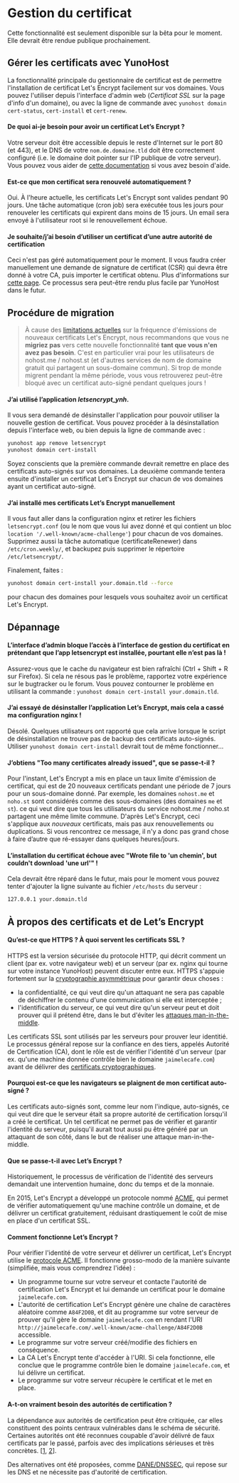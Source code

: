 
Gestion du certificat
======================

<div class="alert alert-danger">Cette fonctionnalité est seulement disponible sur la bêta pour le moment. Elle devrait être rendue publique prochainement.</div>

Gérer les certificats avec YunoHost
-----------------------------------

La fonctionnalité principale du gestionnaire de certificat est de permettre l'installation
de certificat Let's Encrypt facilement sur vos domaines. Vous pouvez l'utiliser depuis
l'interface d'admin web (*Certificat SSL* sur la page d'info d'un domaine), ou avec
la ligne de commande avec `yunohost domain cert-status`, `cert-install` et `cert-renew`.

#### De quoi ai-je besoin pour avoir un certificat Let’s Encrypt ?

Votre serveur doit être accessible depuis le reste d'Internet sur le port 80 (et 443),
et le DNS de votre `nom.de.domaine.tld` doit être correctement configuré (i.e. le 
domaine doit pointer sur l'IP publique de votre serveur). Vous pouvez vous aider
de [cette documentation](diagnostic_fr) si vous avez besoin d'aide.

#### Est-ce que mon certificat sera renouvelé automatiquement ?

Oui. À l'heure actuelle, les certificats Let's Encrypt sont valides pendant 90 jours.
Une tâche automatique (cron job) sera exécutée tous les jours pour renouveler les certificats
qui expirent dans moins de 15 jours. Un email sera envoyé à l'utilisateur root si le
renouvellement échoue.

#### Je souhaite/j’ai besoin d’utiliser un certificat d’une autre autorité de certification

Ceci n'est pas géré automatiquement pour le moment. Il vous faudra créer manuellement
une demande de signature de certificat (CSR) qui devra être donné à votre CA, puis importer
le certificat obtenu. Plus d'informations sur [cette page](certificate_fr). Ce processus sera
peut-être rendu plus facile par YunoHost dans le futur.

Procédure de migration
--------------------

> À cause des [limitations actuelles](https://letsencrypt.org/docs/rate-limits/)
sur la fréquence d'émissions de nouveaux certificats Let's Encrypt, nous recommandons que
vous ne **migriez pas** vers cette nouvelle fonctionnalité **tant que vous n'en avez pas besoin**.
C'est en particulier vrai pour les utilisateurs de nohost.me / nohost.st (et d'autres services de
nom de domaine gratuit qui partagent un sous-domaine commun). Si trop de monde migrent 
pendant la même période, vous vous retrouverez peut-être bloqué avec un certificat auto-signé
pendant quelques jours !

#### J’ai utilisé l’application *letsencrypt_ynh*.

Il vous sera demandé de désinstaller l'application pour pouvoir utiliser la nouvelle gestion
de certificat. Vous pouvez procéder à la désinstallation depuis l'interface web, ou bien depuis
la ligne de commande avec :

```bash
yunohost app remove letsencrypt
yunohost domain cert-install
```

Soyez conscients que la première commande devrait remettre en place des certificats
auto-signés sur vos domaines. La deuxième commande tentera ensuite d'installer un certificat
Let's Encrypt sur chacun de vos domaines ayant un certificat auto-signé.

#### J’ai installé mes certificats Let’s Encrypt manuellement

Il vous faut aller dans la configuration nginx et retirer les fichiers `letsencrypt.conf` (ou le nom que
vous lui avez donné et qui contient un bloc `location '/.well-known/acme-challenge'`) pour chacun
de vos domaines. Supprimez aussi la tâche automatique (certificateRenewer) dans `/etc/cron.weekly/`, 
et backupez puis supprimer le répertoire `/etc/letsencrypt/`.

Finalement, faites :

```bash
yunohost domain cert-install your.domain.tld --force
```

pour chacun des domaines pour lesquels vous souhaitez avoir un certificat Let's Encrypt.

Dépannage
---------------

#### L’interface d’admin bloque l’accès à l’interface de gestion du certificat en prétendant que l’app letsencrypt est installée, pourtant elle n’est pas là !

Assurez-vous que le cache du navigateur est bien rafraîchi (Ctrl + Shift + R sur Firefox).
Si cela ne résous pas le problème, rapportez votre expérience sur le bugtracker ou le forum.
Vous pouvez contourner le problème en utilisant la commande : 
`yunohost domain cert-install your.domain.tld`.

#### J’ai essayé de désinstaller l’application Let’s Encrypt, mais cela a cassé ma configuration nginx !

Désolé. Quelques utilisateurs ont rapporté que cela arrive lorsque le script de désinstallation ne trouve pas
de backup des certificats auto-signés. Utiliser `yunohost domain cert-install` devrait tout de même fonctionner…

#### J’obtiens "Too many certificates already issued", que se passe-t-il ?

Pour l'instant, Let's Encrypt a mis en place un taux limite d'émission de certificat, qui
est de 20 nouveaux certificats pendant une période de 7 jours pour un sous-domaine donné.
Par exemple, les domaines `nohost.me` et `noho.st` sont considérés comme des sous-domaines 
(des domaines `me` et `st`). ce qui veut dire que tous les utilisateurs du service nohost.me / noho.st
partagent une même limite commune. D'après Let's Encrypt, ceci s'applique aux *nouveaux* certificats,
mais pas aux renouvellements ou duplications. Si vous rencontrez ce message, il n'y a donc pas grand
chose à faire d’autre que ré-essayer dans quelques heures/jours.

#### L’installation du certificat échoue avec "Wrote file to 'un chemin', but couldn't download 'une url'" !

Cela devrait être réparé dans le futur, mais pour le moment vous pouvez tenter d'ajouter la ligne suivante
au fichier `/etc/hosts` du serveur :

```bash
127.0.0.1 your.domain.tld
```

À propos des certificats et de Let’s Encrypt
------------------------------------

#### Qu’est-ce que HTTPS ? À quoi servent les certificats SSL ?

HTTPS est la version sécurisée du protocole HTTP, qui décrit comment un client
(par ex. votre navigateur web) et un serveur (par ex. nginx qui tourne sur votre instance
YunoHost) peuvent discuter entre eux. HTTPS s'appuie fortement sur la [cryptographie
asymmétrique](https://en.wikipedia.org/wiki/Public-key_cryptography) pour garantir 
deux choses :
- la confidentialité, ce qui veut dire qu'un attaquant ne sera pas capable de déchiffrer le contenu d'une communication si elle est interceptée ;
- l'identification du serveur, ce qui veut dire qu'un serveur peut et doit prouver qui il prétend être, dans le but d'éviter les [attaques man-in-the-middle](https://en.wikipedia.org/wiki/Man-in-the-middle_attack).

Les certificats SSL sont utilisés par les serveurs pour prouver leur identitié.
Le processus général repose sur la confiance en des tiers, appelés Autorité
de Certification (CA), dont le rôle est de vérifier l'identité d'un serveur (par ex.
qu'une machine donnée contrôle bien le domaine `jaimelecafe.com`) avant
de délivrer des [certificats cryptographiques](https://en.wikipedia.org/wiki/Public_key_certificate).

#### Pourquoi est-ce que les navigateurs se plaignent de mon certificat auto-signé ?

Les certificats auto-signés sont, comme leur nom l'indique, auto-signés, ce qui veut
dire que le serveur était sa propre autorité de certification lorsqu'il a créé le certificat.
Un tel certificat ne permet pas de vérifier et garantir l'identité du serveur, puisqu'il
aurait tout aussi pu être généré par un attaquant de son côté, dans le but de réaliser
une attaque man-in-the-middle.

#### Que se passe-t-il avec Let’s Encrypt ?

Historiquement, le processus de vérification de l'identité des serveurs demandait une
intervention humaine, donc du temps et de la monnaie.

En 2015, Let's Encrypt a développé un protocole nommé 
[ACME](https://en.wikipedia.org/wiki/Automated_Certificate_Management_Environment),
qui permet de vérifier automatiquement qu'une machine contrôle un domaine, et de
délivrer un certificat gratuitement, réduisant drastiquement le coût de mise en place
d'un certificat SSL.

#### Comment fonctionne Let’s Encrypt ?

Pour vérifier l'identité de votre serveur et délivrer un certificat, Let's Encrypt utilise
le [protocole ACME](https://en.wikipedia.org/wiki/Automated_Certificate_Management_Environment).
Il fonctionne grosso-modo de la manière suivante (simplifiée, mais vous comprendrez l'idée) :
- Un programme tourne sur votre serveur et contacte l'autorité de certification Let's Encrypt et
  lui demande un certificat pour le domaine `jaimelecafe.com`.
- L'autorité de certification Let's Encrypt génère une chaîne de caractères aléatoire comme `A84F2D0B`, et
  dit au programme sur votre serveur de prouver qu'il gère le domaine `jaimelecafe.com` en rendant l'URI 
  `http://jaimelecafe.com/.well-known/acme-challenge/A84F2D0B` accessible.
- Le programme sur votre serveur créé/modifie des fichiers en conséquence.
- La CA Let's Encrypt tente d'accéder à l'URI. Si cela fonctionne, elle conclue que le programme contrôle
  bien le domaine `jaimelecafe.com`, et lui délivre un certificat.
- Le programme sur votre serveur récupère le certificat et le met en place.

#### A-t-on vraiment besoin des autorités de certification ?

La dépendance aux autorités de certification peut être critiquée, car elles constituent des points centraux
vulnérables dans le schéma de sécurité. Certaines autorités ont été reconnues coupable d'avoir délivré
de faux certificats par le passé, parfois avec des implications sérieuses et très concrètes.
[[1](http://www.darkreading.com/endpoint/authentication/fake-google-digital-certificates-found-and-confiscated/d/d-id/1297165),
[2](https://reflets.info/microsoft-et-ben-ali-wikileaks-confirme-les-soupcons-d-une-aide-pour-la-surveillance-des-citoyens-tunisiens/)].

Des alternatives ont été proposées, comme [DANE/DNSSEC](https://en.wikipedia.org/wiki/DNS-based_Authentication_of_Named_Entities), 
qui repose sur les DNS et ne nécessite pas d'autorité de certification.
